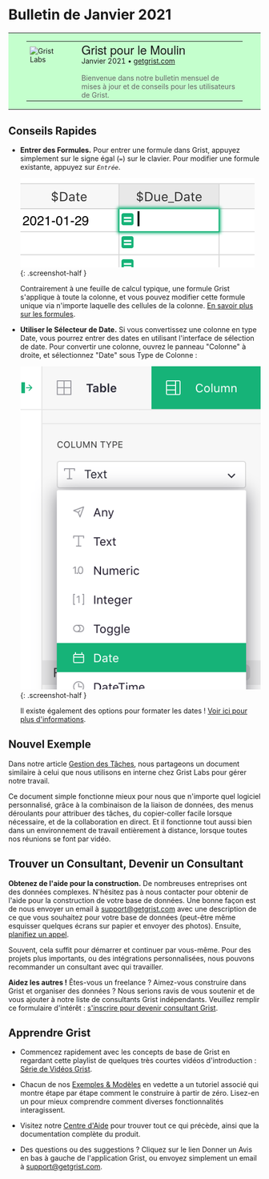 # Bulletin de Janvier 2021

<style>
  /* restaurer certains défauts mal surchargés */
  .newsletter-header .table {
    background-color: initial;
    border: initial;
  }
  .newsletter-header .table > tbody > tr > td {
    padding: initial;
    border: initial;
    vertical-align: initial;
  }
  .newsletter-header img.header-img {
    padding: initial;
    max-width: initial;
    display: initial;
    padding: initial;
    line-height: initial;
    background-color: initial;
    border: initial;
    border-radius: initial;
    margin: initial;
    margin-bottom: -32px;
    display: inline-block;
    width: 80px;
    height: 128px;
  }

  /* copier les styles de la newsletter, avec un préfixe pour une spécificité suffisante */
  .newsletter-header .header {
    border: none;
    padding: 0;
    margin: 0;
  }
  .newsletter-header table > tbody > tr > td.header-image {
    width: 80px;
    padding-right: 16px;
  }
  .newsletter-header table > tbody > tr > td.header-text {
    background-color: #c4ffcd;
    padding: 16px 36px;
  }
  .newsletter-header table.header-top {
    border: none;
    padding: 0;
    margin: 0;
    width: 100%;
  }
  .header-title {
    font-family: Helvetica Neue, Helvetica, Arial, sans-serif;
    font-size: 24px;
    line-height: 28px;
  }
  .header-month {
  }
  .header-welcome {
    margin-top: 12px;
    color: #666666;
  }
  .center {
    text-align: center;
  }
</style>
<div class="newsletter-header">
<table class="header" cellpadding="0" cellspacing="0" border="0"><tr>
  <td class="header-text">
    <table class="header-top"><tr>
      <td class="header-image" rowspan="2">
        <a href="https://www.getgrist.com">
          <img class="header-img" src="/images/newsletters/2021-01/shovel-logo.png" width="80" height="128" alt="Grist Labs" border="0">
        </a>
      </td>
      <td class="header-top-text">
        <div class="header-title">Grist pour le Moulin</div>
        <div class="header-month">Janvier 2021
          &#8226; <a href="https://www.getgrist.com/">getgrist.com</a></div>
      </td>
    </tr><tr>
      <td>
        <div class="header-welcome">
          Bienvenue dans notre bulletin mensuel de mises à jour et de conseils pour les utilisateurs de Grist.
        </div>
      </td>
    </tr></table>
  </td>
</tr></table>
</div>

## Conseils Rapides

- **Entrer des Formules.** Pour entrer une formule dans Grist, appuyez simplement sur le signe égal (<code class="keys">*=*</code>) sur le clavier. Pour modifier une formule existante, appuyez sur <code class="keys">*Entrée*</code>.

    <span class="screenshot-large">*![Entrer une Formule](../images/newsletters/2021-01/enter-formula.png)*</span>
      {: .screenshot-half }

    Contrairement à une feuille de calcul typique, une formule Grist s'applique à toute la colonne, et vous pouvez modifier cette formule unique via n'importe laquelle des cellules de la colonne. [En savoir plus sur les formules](../formulas.md).

- **Utiliser le Sélecteur de Date.** Si vous convertissez une colonne en type Date, vous pourrez entrer des dates en utilisant l'interface de sélection de date. Pour convertir une colonne, ouvrez le panneau "Colonne" à droite, et sélectionnez "Date" sous Type de Colonne :

    <span class="screenshot-large">*![Convertir en Date](../images/newsletters/2021-01/convert-to-date.png)*</span>
      {: .screenshot-half }

    Il existe également des options pour formater les dates ! [Voir ici pour plus d'informations](../col-types.md#date-columns).

## Nouvel Exemple

Dans notre article [Gestion des Tâches](../examples/2021-01-tasks.md), nous partageons un document similaire à celui que nous utilisons en interne chez Grist Labs pour gérer notre travail.

Ce document simple fonctionne mieux pour nous que n'importe quel logiciel personnalisé, grâce à la combinaison de la liaison de données, des menus déroulants pour attribuer des tâches, du copier-coller facile lorsque nécessaire, et de la collaboration en direct. Et il fonctionne tout aussi bien dans un environnement de travail entièrement à distance, lorsque toutes nos réunions se font par vidéo.

## Trouver un Consultant, Devenir un Consultant

**Obtenez de l'aide pour la construction.** De nombreuses entreprises ont des données complexes. N'hésitez pas à nous contacter pour obtenir de l'aide pour la construction de votre base de données. Une bonne façon est de nous envoyer un email à <support@getgrist.com> avec une description de ce que vous souhaitez pour votre base de données (peut-être même esquisser quelques écrans sur papier et envoyer des photos). Ensuite, [planifiez un appel](https://calendly.com/gristlabs/).

Souvent, cela suffit pour démarrer et continuer par vous-même. Pour des projets plus importants, ou des intégrations personnalisées, nous pouvons recommander un consultant avec qui travailler.

**Aidez les autres !** Êtes-vous un freelance ? Aimez-vous construire dans Grist et organiser des données ? Nous serions ravis de vous soutenir et de vous ajouter à notre liste de consultants Grist indépendants. Veuillez remplir ce formulaire d'intérêt : [s'inscrire pour devenir consultant Grist](../register-as-consultant.md).

## Apprendre Grist

- Commencez rapidement avec les concepts de base de Grist en regardant cette playlist de quelques très courtes vidéos d'introduction : [Série de Vidéos Grist](https://www.youtube.com/playlist?list=PL3Q9Tu1JOy_4Mq8JlcjZXEMyJY69kda44).

- Chacun de nos [Exemples & Modèles](https://docs.getgrist.com/p/templates) en vedette a un tutoriel associé qui montre étape par étape comment le construire à partir de zéro. Lisez-en un pour mieux comprendre comment diverses fonctionnalités interagissent.

- Visitez notre [Centre d'Aide](../index.md) pour trouver tout ce qui précède, ainsi que la documentation complète du produit.

- Des questions ou des suggestions ? Cliquez sur le lien
  <span class="app-menu-item"><span class="grist-icon" style="--icon: var(--icon-Feedback)"></span> Donner un Avis</span>
  en bas à gauche de l'application Grist, ou envoyez simplement un email à <support@getgrist.com>.